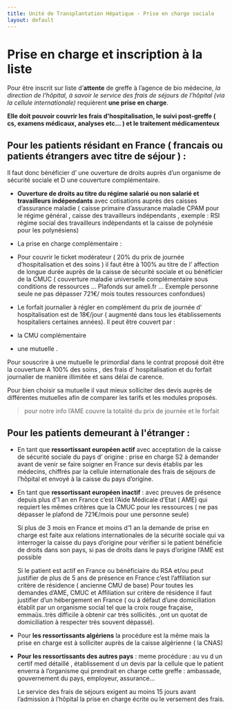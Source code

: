 ```yaml
---
title: Unité de Transplantation Hépatique - Prise en charge sociale
layout: default
---
```


# Prise en charge et inscription à la liste

Pour être inscrit sur liste d’**attente** de greffe à l’agence de bio médecine, *la direction de l'hôpital, à savoir le service des frais de séjours de l’hôpital (via la cellule internationale)* requièrent **une prise en charge**.

**Elle doit pouvoir couvrir les frais d'hospitalisation, le suivi post-greffe ( cs, examens médicaux, analyses  etc… ) et le traitement médicamenteux**

## Pour les patients résidant en France ( francais ou patients étrangers avec titre de séjour ) :

Il faut donc  bénéficier d’ une ouverture de droits auprès d’un organisme de sécurité sociale et D une couverture complémentaire.

* **Ouverture de droits au titre du régime salarié ou non salarié et travailleurs indépendants** avec cotisations auprès des caisses d’assurance maladie ( caisse primaire d’assurance maladie CPAM pour le régime général , caisse des travailleurs indépendants , exemple : RSI régime social des travailleurs indépendants et la caisse de polynésie pour les polynésiens)

* La prise en charge complémentaire :

* Pour couvrir le ticket modérateur ( 20% du prix de journée d’hospitalisation et des soins ) il faut être à 100% au titre de l’ affection de longue durée auprès de la caisse de sécurité sociale  et ou bénéficier de la CMUC ( couverture maladie universelle complémentaire sous conditions de ressources ... Plafonds sur ameli.fr ... Exemple personne seule ne pas dépasser 721€/ mois toutes ressources confondues)

* Le forfait journalier à régler en complément du prix de journée d’ hospitalisation est de 18€/jour ( augmenté dans tous les établissements hospitaliers certaines années). Il peut être couvert par :

* la CMU complémentaire

* une mutuelle .

Pour souscrire à une mutuelle le primordial dans le contrat proposé doit être la couverture A 100% des soins ,  des frais d’ hospitalisation et du forfait journalier de manière illimitée et sans délai de carence.

Pour bien choisir sa mutuelle il vaut mieux solliciter des devis auprès de différentes mutuelles afin de comparer les tarifs et les modules proposés.

> pour notre info l’AME couvre la totalité du prix de journée et le forfait

## Pour les patients demeurant  à l'étranger :

* En tant que **ressortissant européen actif** avec acceptation de la caisse de sécurité sociale du pays d’ origine :  prise en charge S2 à demander avant de venir se faire soigner en France sur devis établis par les médecins, chiffrés par la cellule internationale des frais de séjours de l’hôpital et envoyé à la caisse du pays d’origine.

* En tant que **ressortissant européen inactif** :
avec preuves de présence depuis plus d’1 an en France c’est l’Aide Médicale d’Etat ( AME) qui requiert les mêmes critères que la CMUC pour les ressources  ( ne pas dépasser le plafond de 721€/mois pour une personne seule)

  Si plus de 3 mois en France et moins d’1 an la demande de prise en charge est faite aux relations internationales de la sécurité sociale qui va interroger la caisse du pays d’origine pour vérifier si le patient bénéficie de droits dans son pays, si pas de droits dans le pays d’origine l’AME est possible

  Si le patient est actif en France ou bénéficiaire du RSA et/ou peut justifier de plus de 5 ans de présence en France c’est l’affiliation sur critère de résidence ( ancienne CMU de base)
  Pour toutes les demandes d’AME, CMUC et  Affiliation sur critère de résidence il faut justifier d’un hébergement en France ( ou à défaut d’une domiciliation établit par un organisme social tel que la croix rouge fraçaise, emmaüs..très difficile à obtenir car très sollicités. ,ont un quotat de domiciliation à respecter très souvent dépassé).

* Pour **les ressortissants algériens** la procédure est la même mais la prise en charge est à solliciter auprès de la caisse algérienne ( la CNAS)

* **Pour les ressortissants des autres pays** : meme procédure : au vu d un certif med détaillé , établissement  d un devis par  la cellule que le patient enverra à l’organisme qui prendrait en charge cette greffe :  ambassade, gouvernement du pays, employeur, assurance…

  Le service des frais de séjours exigent au moins 15 jours avant l’admission à l’hôpital la prise en charge écrite ou le versement des frais.
